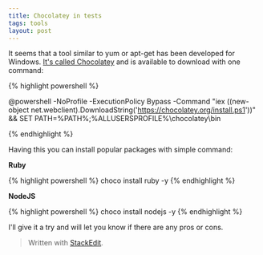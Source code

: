 ```yaml
---
title: Chocolatey in tests
tags: tools
layout: post
---
```

It seems that a tool similar to yum or apt-get has been developed for Windows. [It's called Chocolatey](https://chocolatey.org/) and is available to download with one command:

{% highlight powershell %}

@powershell -NoProfile -ExecutionPolicy Bypass -Command "iex ((new-object net.webclient).DownloadString('https://chocolatey.org/install.ps1'))" && SET PATH=%PATH%;%ALLUSERSPROFILE%\chocolatey\bin

{% endhighlight %}

Having this you can install popular packages with simple command:

**Ruby**

{% highlight powershell %}
choco install ruby -y
{% endhighlight %}

**NodeJS**

{% highlight powershell %}
choco install nodejs -y
{% endhighlight %}

I'll give it a try and will let you know if there are any pros or cons.

> Written with [StackEdit](https://stackedit.io/).